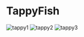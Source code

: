 # TappyFish
![tappy1](https://github.com/burakacar17/TappyFish/assets/103393230/26d4b6f7-4fb6-4dc3-9c7c-213a7ceb39dd)
![tappy2](https://github.com/burakacar17/TappyFish/assets/103393230/3c3fd546-79e8-4184-83b8-eea11355ed1f)
![tappy3](https://github.com/burakacar17/TappyFish/assets/103393230/79268825-8ade-444d-b45b-d645381bea3f)

